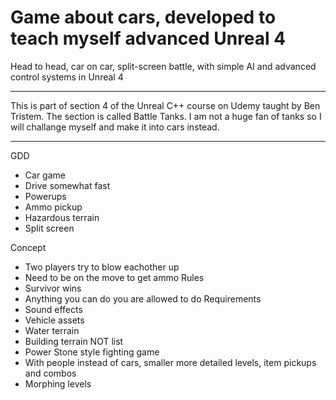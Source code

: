 # Game about cars, developed to teach myself advanced Unreal 4
Head to head, car on car, split-screen battle, with simple AI and advanced control systems in Unreal 4
***
This is part of section 4 of the Unreal C++ course on Udemy taught by Ben Tristem. The section is called Battle Tanks. I am not a huge fan of tanks so I will challange myself and make it into cars instead.

***
GDD
* Car game
* Drive somewhat fast
* Powerups
* Ammo pickup
* Hazardous terrain
* Split screen

Concept
* Two players try to blow eachother up
* Need to be on the move to get ammo
Rules
* Survivor wins
* Anything you can do you are allowed to do
Requirements
* Sound effects
* Vehicle assets
* Water terrain
* Building terrain
NOT list
* Power Stone style fighting game 
* With people instead of cars, smaller more detailed levels, item pickups and combos
* Morphing levels
